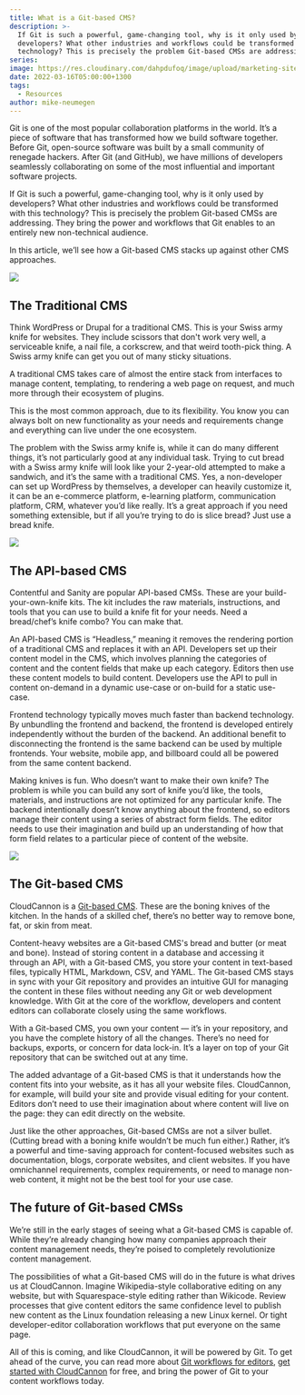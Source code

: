 ```yaml
---
title: What is a Git-based CMS?
description: >-
  If Git is such a powerful, game-changing tool, why is it only used by
  developers? What other industries and workflows could be transformed with this
  technology? This is precisely the problem Git-based CMSs are addressing.
series:
image: https://res.cloudinary.com/dahpdufoq/image/upload/marketing-site/what-is-a-git-cms.jpg
date: 2022-03-16T05:00:00+1300
tags:
  - Resources
author: mike-neumegen
---
```

Git is one of the most popular collaboration platforms in the world. It’s a piece of software that has transformed how we build software together. Before Git, open-source software was built by a small community of renegade hackers. After Git (and GitHub), we have millions of developers seamlessly collaborating on some of the most influential and important software projects.

If Git is such a powerful, game-changing tool, why is it only used by developers? What other industries and workflows could be transformed with this technology? This is precisely the problem Git-based CMSs are addressing. They bring the power and workflows that Git enables to an entirely new non-technical audience.

In this article, we’ll see how a Git-based CMS stacks up against other CMS approaches.

![](https://res.cloudinary.com/dahpdufoq/image/upload/marketing-site/knife-sa.jpg)

## The Traditional CMS

Think WordPress or Drupal for a traditional CMS. This is your Swiss army knife for websites. They include scissors that don't work very well, a serviceable knife, a nail file, a corkscrew, and that weird tooth-pick thing. A Swiss army knife can get you out of many sticky situations.

A traditional CMS takes care of almost the entire stack from interfaces to manage content, templating, to rendering a web page on request, and much more through their ecosystem of plugins.

This is the most common approach, due to its flexibility. You know you can always bolt on new functionality as your needs and requirements change and everything can live under the one ecosystem.

The problem with the Swiss army knife is, while it can do many different things, it’s not particularly good at any individual task. Trying to cut bread with a Swiss army knife will look like your 2-year-old attempted to make a sandwich, and it’s the same with a traditional CMS. Yes, a non-developer can set up WordPress by themselves, a developer can heavily customize it, it can be an e-commerce platform, e-learning platform, communication platform, CRM, whatever you’d like really. It’s a great approach if you need something extensible, but if all you’re trying to do is slice bread? Just use a bread knife.

![](https://res.cloudinary.com/dahpdufoq/image/upload/marketing-site/knife-sharpen.jpg)

## **The API-based CMS**

Contentful and Sanity are popular API-based CMSs. These are your build-your-own-knife kits. The kit includes the raw materials, instructions, and tools that you can use to build a knife fit for your needs. Need a bread/chef’s knife combo? You can make that.

An API-based CMS is “Headless,” meaning it removes the rendering portion of a traditional CMS and replaces it with an API. Developers set up their content model in the CMS, which involves planning the categories of content and the content fields that make up each category. Editors then use these content models to build content. Developers use the API to pull in content on-demand in a dynamic use-case or on-build for a static use-case.

Frontend technology typically moves much faster than backend technology. By unbundling the frontend and backend, the frontend is developed entirely independently without the burden of the backend. An additional benefit to disconnecting the frontend is the same backend can be used by multiple frontends. Your website, mobile app, and billboard could all be powered from the same content backend.

Making knives is fun. Who doesn’t want to make their own knife? The problem is while you can build any sort of knife you’d like, the tools, materials, and instructions are not optimized for any particular knife. The backend intentionally doesn’t know anything about the frontend, so editors manage their content using a series of abstract form fields. The editor needs to use their imagination and build up an understanding of how that form field relates to a particular piece of content of the website.

![](https://res.cloudinary.com/dahpdufoq/image/upload/marketing-site/knife-boning.jpg)

## The Git-based CMS

CloudCannon is a [Git-based CMS](https://cloudcannon.com/git-cms/). These are the boning knives of the kitchen. In the hands of a skilled chef, there’s no better way to remove bone, fat, or skin from meat.

Content-heavy websites are a Git-based CMS's bread and butter (or meat and bone). Instead of storing content in a database and accessing it through an API, with a Git-based CMS, you store your content in text-based files, typically HTML, Markdown, CSV, and YAML. The Git-based CMS stays in sync with your Git repository and provides an intuitive GUI for managing the content in these files without needing any Git or web development knowledge. With Git at the core of the workflow, developers and content editors can collaborate closely using the same workflows.

With a Git-based CMS, you own your content — it’s in your repository, and you have the complete history of all the changes. There’s no need for backups, exports, or concern for data lock-in. It’s a layer on top of your Git repository that can be switched out at any time.

The added advantage of a Git-based CMS is that it understands how the content fits into your website, as it has all your website files. CloudCannon, for example, will build your site and provide visual editing for your content. Editors don’t need to use their imagination about where content will live on the page: they can edit directly on the website.

Just like the other approaches, Git-based CMSs are not a silver bullet. (Cutting bread with a boning knife wouldn’t be much fun either.) Rather, it’s a powerful and time-saving approach for content-focused websites such as documentation, blogs, corporate websites, and client websites. If you have omnichannel requirements, complex requirements, or need to manage non-web content, it might not be the best tool for your use case.

## The future of Git-based CMSs

We’re still in the early stages of seeing what a Git-based CMS is capable of. While they’re already changing how many companies approach their content management needs, they’re poised to completely revolutionize content management.

The possibilities of what a Git-based CMS will do in the future is what drives us at CloudCannon. Imagine Wikipedia-style collaborative editing on any website, but with Squarespace-style editing rather than Wikicode. Review processes that give content editors the same confidence level to publish new content as the Linux foundation releasing a new Linux kernel. Or tight developer-editor collaboration workflows that put everyone on the same page.

All of this is coming, and like CloudCannon, it will be powered by Git. To get ahead of the curve, you can read more about [Git workflows for editors](https://cloudcannon.com/blog/publishing-workflows-for-jekyll-editors/), [get started with CloudCannon](https://app.cloudcannon.com/register?trial=cc_standard) for free, and bring the power of Git to your content workflows today. 
